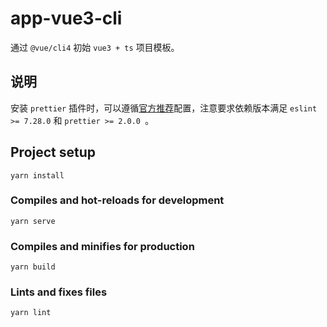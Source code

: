 # app-vue3-cli

通过 `@vue/cli4` 初始 `vue3 + ts` 项目模板。

## 说明

安装 `prettier` 插件时，可以遵循[官方推荐](https://github.com/vuejs/eslint-config-prettier/blob/main/README.md)配置，注意要求依赖版本满足 `eslint >= 7.28.0` 和 `prettier >= 2.0.0 `。

## Project setup
```
yarn install
```

### Compiles and hot-reloads for development
```
yarn serve
```

### Compiles and minifies for production
```
yarn build
```

### Lints and fixes files
```
yarn lint
```
